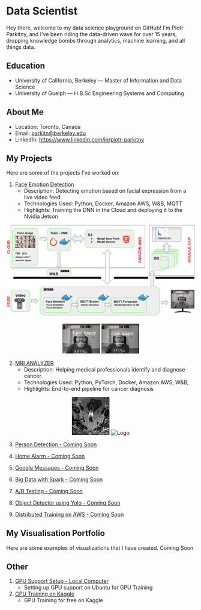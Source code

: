 # Data Scientist 

Hey there, welcome to my data science playground on GitHub! I'm Piotr Parkitny, and I've been riding the data-driven wave for over 15 years, dropping knowledge bombs through analytics, machine learning, and all things data. 

## Education
- University of California, Berkeley — Master of Information and Data Science
- University of Guelph — H.B.Sc Engineering Systems and Computing

## About Me

- Location: Toronto, Canada
- Email: parkitn@berkeley.edu
- LinkedIn: https://www.linkedin.com/in/piotr-parkitny

## My Projects

Here are some of the projects I've worked on:

1. [Face Emotion Detection](proj1/README.md)
   - Description: Detecting emotion based on facial expression from a live video feed.
   - Technologies Used: Python, Docker, Amazon AWS, W&B, MQTT
   - Highlights: Training the DNN in the Cloud and deploying it to the Nvidia Jetson
  
<p align="center">
    <img src="proj1/pics/design.PNG" alt="Logo" width="800">
</p>

<p align="center">
  <img src="proj1/pics/face_happy.PNG"  width="100">
  <img src="proj1/pics/face_angry.PNG"  width="100">
</p>

2. [MRI ANALYZER](proj2/README.md)
   - Description: Helping medical professionals identify and diagnose cancer.
   - Technologies Used: Python, PyTorch, Docker, Amazon AWS, W&B, 
   - Highlights: End-to-end pipeline for cancer diagnosis

<p align="center">
    <img src="proj2/pics/MRI-ORIG.gif" alt="Logo" width="100">
  <img src="proj2/pics/US-ORIG.gif" alt="Logo" width="100">
</p>

3. [Person Detection - Coming Soon](proj2/README.md)

4. [Home Alarm - Coming Soon](proj2/README.md)

5. [Google Messages - Coming Soon](proj2/README.md)

6. [Big Data with Spark - Coming Soon](proj2/README.md)

7. [A/B Testing - Coming Soon](proj2/README.md)

8. [Object Detector using Yolo - Coming Soon](proj2/README.md)

9. [Distributed Training on AWS - Coming Soon](proj2/README.md)

## My Visualisation Portfolio

Here are some examples of visualizations that I have created.
Coming Soon

## Other
1. [GPU Support Setup - Local Computer](nvidia_gpu_support/readme.md)
   - Setting up GPU support on Ubuntu for GPU Training
2. [GPU Training on Kaggle](kaggle/readme.md)
   - GPU Training for free on Kaggle 


